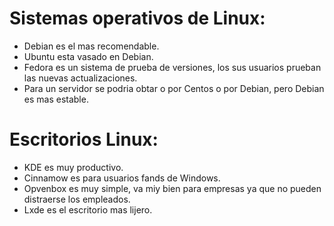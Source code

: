 # Sistemas operativos de Linux:

  -  Debian es el mas recomendable.
  -  Ubuntu esta vasado en Debian.
  -  Fedora es un sistema de prueba de versiones, los sus usuarios prueban las nuevas actualizaciones.
  -  Para un servidor se podria obtar o por Centos o por Debian, pero Debian es mas estable.
  
 # Escritorios Linux:
 
   -  KDE es muy productivo.
   -  Cinnamow es para usuarios fands de Windows.
   -  Opvenbox es muy simple, va miy bien para empresas ya que no pueden distraerse los empleados.
   -  Lxde es el escritorio mas lijero.
